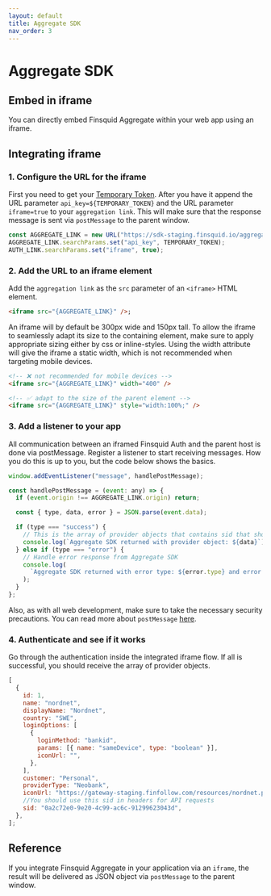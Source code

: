 ```yaml
---
layout: default
title: Aggregate SDK
nav_order: 3
---
```


# Aggregate SDK

## Embed in iframe

You can directly embed Finsquid Aggregate within your web app using an iframe.

## Integrating iframe

### 1. Configure the URL for the iframe

First you need to get your [Temporary Token](getting-started.html). After you have it append the URL parameter `api_key=${TEMPORARY_TOKEN}` and the URL parameter `iframe=true` to your `aggregation link`. This will make sure that the response message is sent via `postMessage` to the parent window.

```js
const AGGREGATE_LINK = new URL("https://sdk-staging.finsquid.io/aggregate");
AGGREGATE_LINK.searchParams.set("api_key", TEMPORARY_TOKEN);
AUTH_LINK.searchParams.set("iframe", true);
```

### 2. Add the URL to an iframe element

Add the `aggregation link` as the `src` parameter of an `<iframe>` HTML element.

```html
<iframe src="{AGGREGATE_LINK}" />;
```

An iframe will by default be 300px wide and 150px tall. To allow the iframe to seamlessly adapt its size to the containing element, make sure to apply appropriate sizing either by css or inline-styles. Using the width attribute will give the iframe a static width, which is not recommended when targeting mobile devices.

```html
<!-- ❌ not recommended for mobile devices -->
<iframe src="{AGGREGATE_LINK}" width="400" />

<!-- ✅ adapt to the size of the parent element -->
<iframe src="{AGGREGATE_LINK}" style="width:100%;" />
```

### 3. Add a listener to your app

All communication between an iframed Finsquid Auth and the parent host is done via postMessage. Register a listener to start receiving messages. How you do this is up to you, but the code below shows the basics.

```js
window.addEventListener("message", handlePostMessage);

const handlePostMessage = (event: any) => {
  if (event.origin !== AGGREGATE_LINK.origin) return;

  const { type, data, error } = JSON.parse(event.data);

  if (type === "success") {
    // This is the array of provider objects that contains sid that should be used in headers for API requests
    console.log(`Aggregate SDK returned with provider object: ${data}`);
  } else if (type === "error") {
    // Handle error response from Aggregate SDK
    console.log(
      `Aggregate SDK returned with error type: ${error.type} and error message: ${error.message}.`
    );
  }
};
```

Also, as with all web development, make sure to take the necessary security precautions. You can read more about `postMessage` [here](https://developer.mozilla.org/en-US/docs/Web/API/Window/postMessage).

### 4. Authenticate and see if it works

Go through the authentication inside the integrated iframe flow. If all is successful, you should receive the array of provider objects.

```js
[
  {
    id: 1,
    name: "nordnet",
    displayName: "Nordnet",
    country: "SWE",
    loginOptions: [
      {
        loginMethod: "bankid",
        params: [{ name: "sameDevice", type: "boolean" }],
        iconUrl: "",
      },
    ],
    customer: "Personal",
    providerType: "Neobank",
    iconUrl: "https://gateway-staging.finfollow.com/resources/nordnet.png",
    //You should use this sid in headers for API requests
    sid: "0a2c72e0-9e20-4c99-ac6c-91299623043d",
  },
];
```

## Reference

If you integrate Finsquid Aggregate in your application via an `iframe`, the result will be delivered as JSON object via `postMessage` to the parent window.
